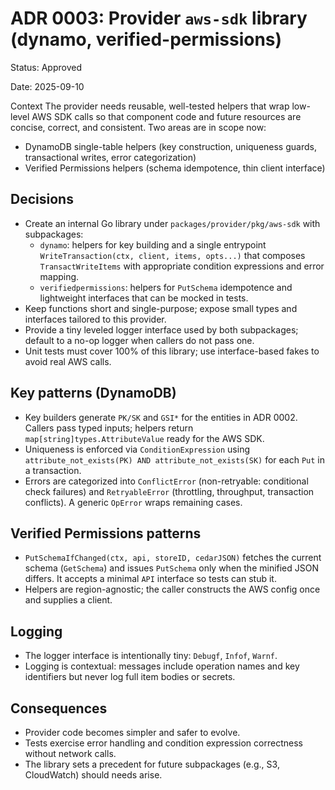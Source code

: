 # ADR 0003: Provider `aws-sdk` library (dynamo, verified-permissions)

Status: Approved

Date: 2025-09-10

Context
The provider needs reusable, well-tested helpers that wrap low-level AWS SDK calls so that component code and future resources are concise, correct, and consistent. Two areas are in scope now:
- DynamoDB single-table helpers (key construction, uniqueness guards, transactional writes, error categorization)
- Verified Permissions helpers (schema idempotence, thin client interface)

## Decisions
- Create an internal Go library under `packages/provider/pkg/aws-sdk` with subpackages:
   - `dynamo`: helpers for key building and a single entrypoint `WriteTransaction(ctx, client, items, opts...)` that composes `TransactWriteItems` with appropriate condition expressions and error mapping.
   - `verifiedpermissions`: helpers for `PutSchema` idempotence and lightweight interfaces that can be mocked in tests.
- Keep functions short and single-purpose; expose small types and interfaces tailored to this provider.
- Provide a tiny leveled logger interface used by both subpackages; default to a no-op logger when callers do not pass one.
- Unit tests must cover 100% of this library; use interface-based fakes to avoid real AWS calls.

## Key patterns (DynamoDB)
- Key builders generate `PK/SK` and `GSI*` for the entities in ADR 0002. Callers pass typed inputs; helpers return `map[string]types.AttributeValue` ready for the AWS SDK.
- Uniqueness is enforced via `ConditionExpression` using `attribute_not_exists(PK) AND attribute_not_exists(SK)` for each `Put` in a transaction.
- Errors are categorized into `ConflictError` (non-retryable: conditional check failures) and `RetryableError` (throttling, throughput, transaction conflicts). A generic `OpError` wraps remaining cases.

## Verified Permissions patterns
- `PutSchemaIfChanged(ctx, api, storeID, cedarJSON)` fetches the current schema (`GetSchema`) and issues `PutSchema` only when the minified JSON differs. It accepts a minimal `API` interface so tests can stub it.
- Helpers are region-agnostic; the caller constructs the AWS config once and supplies a client.

## Logging
- The logger interface is intentionally tiny: `Debugf`, `Infof`, `Warnf`.
- Logging is contextual: messages include operation names and key identifiers but never log full item bodies or secrets.

## Consequences
- Provider code becomes simpler and safer to evolve.
- Tests exercise error handling and condition expression correctness without network calls.
- The library sets a precedent for future subpackages (e.g., S3, CloudWatch) should needs arise.
